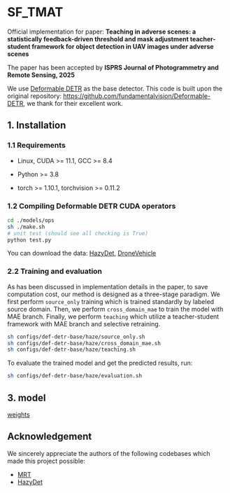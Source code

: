 # SF_TMAT
Official implementation for paper: **Teaching in adverse scenes: a statistically feedback-driven threshold and mask adjustment teacher-student framework for object detection in UAV images under adverse scenes**

The paper has been accepted by **ISPRS Journal of Photogrammetry and Remote Sensing, 2025**

We use [Deformable DETR](https://github.com/fundamentalvision/Deformable-DETR) as the base detector. This code is built upon the original repository: https://github.com/fundamentalvision/Deformable-DETR, we thank for their excellent work.

## 1. Installation

### 1.1 Requirements

- Linux, CUDA >= 11.1, GCC >= 8.4

- Python >= 3.8

- torch >= 1.10.1, torchvision >= 0.11.2

### 1.2 Compiling Deformable DETR CUDA operators

```bash
cd ./models/ops
sh ./make.sh
# unit test (should see all checking is True)
python test.py
```
You can download the data: [HazyDet](https://github.com/GrokCV/HazyDet), [DroneVehicle](https://github.com/VisDrone/DroneVehicle)

### 2.2 Training and evaluation
As has been discussed in implementation details in the paper, to save computation cost, our method is designed as a three-stage paradigm. We first perform `source_only` training which is trained standardly by labeled source domain. Then, we perform `cross_domain_mae` to train the model with MAE branch. Finally, we perform `teaching` which utilize a teacher-student framework with MAE branch and selective retraining.
```bash
sh configs/def-detr-base/haze/source_only.sh
sh configs/def-detr-base/haze/cross_domain_mae.sh
sh configs/def-detr-base/haze/teaching.sh
```

To evaluate the trained model and get the predicted results, run:
```bash
sh configs/def-detr-base/haze/evaluation.sh
```

## 3. model
[weights](https://drive.google.com/file/d/1auV5lf8Ydw6xvi-du34PNYSYh1dRILmr/view?usp=drive_link)



## Acknowledgement
We sincerely appreciate the authors of the following codebases which made this project possible:
- [MRT](https://github.com/JeremyZhao1998/MRT-release)  
- [HazyDet](https://github.com/GrokCV/HazyDet) 

